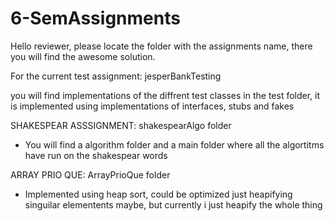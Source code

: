 # 6-SemAssignments
Hello reviewer, please locate the folder with the assignments name, there you will find the awesome solution.

For the current test assignment: jesperBankTesting

you will find implementations of the diffrent test classes in the test folder, it is implemented using implementations of interfaces, stubs and fakes


SHAKESPEAR ASSSIGNMENT: shakespearAlgo folder
- You will find a algorithm folder and a main folder where all the algortitms have run on the shakespear words

ARRAY PRIO QUE: ArrayPrioQue folder
- Implemented using heap sort, could be optimized just heapifying singuilar elementents maybe, but currently i just heapify the whole thing
